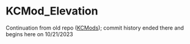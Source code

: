 # KCMod_Elevation
Continuation from old repo ([KCMods](https://github.com/DaDevFox/KCMods)); commit history ended there and begins here on 10/21/2023

